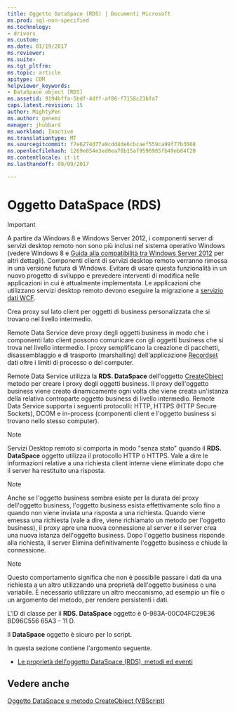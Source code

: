 ```yaml
---
title: Oggetto DataSpace (RDS) | Documenti Microsoft
ms.prod: sql-non-specified
ms.technology:
- drivers
ms.custom: 
ms.date: 01/19/2017
ms.reviewer: 
ms.suite: 
ms.tgt_pltfrm: 
ms.topic: article
apitype: COM
helpviewer_keywords:
- DataSpace object [RDS]
ms.assetid: 9194bffa-5bdf-4dff-af86-f7158c23bfa7
caps.latest.revision: 15
author: MightyPen
ms.author: genemi
manager: jhubbard
ms.workload: Inactive
ms.translationtype: MT
ms.sourcegitcommit: f7e6274d77a9cdd4de6cbcaef559ca99f77b3608
ms.openlocfilehash: 1269e854e3ed0ea78b15af9596985fb49eb64f20
ms.contentlocale: it-it
ms.lasthandoff: 09/09/2017

---
```

# <a name="dataspace-object-rds"></a>Oggetto DataSpace (RDS)
> [!IMPORTANT]
>  A partire da Windows 8 e Windows Server 2012, i componenti server di servizi desktop remoto non sono più inclusi nel sistema operativo Windows (vedere Windows 8 e [Guida alla compatibilità tra Windows Server 2012](https://www.microsoft.com/en-us/download/details.aspx?id=27416) per altri dettagli). Componenti client di servizi desktop remoto verranno rimossa in una versione futura di Windows. Evitare di usare questa funzionalità in un nuovo progetto di sviluppo e prevedere interventi di modifica nelle applicazioni in cui è attualmente implementata. Le applicazioni che utilizzano servizi desktop remoto devono eseguire la migrazione a [servizio dati WCF](http://go.microsoft.com/fwlink/?LinkId=199565).  
  
 Crea proxy sul lato client per oggetti di business personalizzata che si trovano nel livello intermedio.  
  
 Remote Data Service deve proxy degli oggetti business in modo che i componenti lato client possono comunicare con gli oggetti business che si trova nel livello intermedio. I proxy semplificano la creazione di pacchetti, disassemblaggio e di trasporto (marshalling) dell'applicazione [Recordset](../../../ado/reference/ado-api/recordset-object-ado.md) dati oltre i limiti di processo o del computer.  
  
 Remote Data Service utilizza la **RDS. DataSpace** dell'oggetto [CreateObject](../../../ado/reference/rds-api/createobject-method-rds.md) metodo per creare i proxy degli oggetti business. Il proxy dell'oggetto business viene creato dinamicamente ogni volta che viene creata un'istanza della relativa controparte oggetto business di livello intermedio. Remote Data Service supporta i seguenti protocolli: HTTP, HTTPS (HTTP Secure Sockets), DCOM e in-process (componenti client e l'oggetto business si trovano nello stesso computer).  
  
> [!NOTE]
>  Servizi Desktop remoto si comporta in modo "senza stato" quando il **RDS. DataSpace** oggetto utilizza il protocollo HTTP o HTTPS. Vale a dire le informazioni relative a una richiesta client interne viene eliminate dopo che il server ha restituito una risposta.  
  
> [!NOTE]
>  Anche se l'oggetto business sembra esiste per la durata del proxy dell'oggetto business, l'oggetto business esista effettivamente solo fino a quando non viene inviata una risposta a una richiesta. Quando viene emessa una richiesta (vale a dire, viene richiamato un metodo per l'oggetto business), il proxy apre una nuova connessione al server e il server crea una nuova istanza dell'oggetto business. Dopo l'oggetto business risponde alla richiesta, il server Elimina definitivamente l'oggetto business e chiude la connessione.  
  
> [!NOTE]
>  Questo comportamento significa che non è possibile passare i dati da una richiesta a un altro utilizzando una proprietà dell'oggetto business o una variabile. È necessario utilizzare un altro meccanismo, ad esempio un file o un argomento del metodo, per rendere persistenti i dati.  
  
 L'ID di classe per il **RDS. DataSpace** oggetto è 0-983A-00C04FC29E36 BD96C556 65A3 - 11 D.  
  
 Il **DataSpace** oggetto è sicuro per lo script.  
  
 In questa sezione contiene l'argomento seguente.  
  
-   [Le proprietà dell'oggetto DataSpace (RDS), metodi ed eventi](../../../ado/reference/rds-api/dataspace-object-rds-properties-methods-and-events.md)  
  
## <a name="see-also"></a>Vedere anche  
 [Oggetto DataSpace e metodo CreateObject (VBScript)](../../../ado/reference/rds-api/dataspace-object-and-createobject-method-example-vbscript.md)



